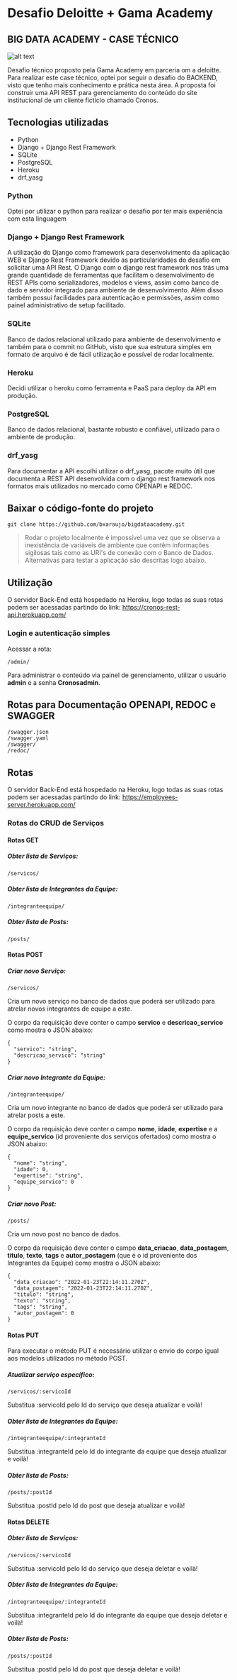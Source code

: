 # Desafio Deloitte + Gama Academy 
## BIG DATA ACADEMY - CASE TÉCNICO
![alt text](https://github.com/bxaraujo/bigdataacademy/blob/e80064f9bd924f7040131d796f839fb8c04bd02b/miscellaneous/logo-gama.svg "Gama Academy 1")




Desafio técnico proposto pela Gama Academy em parceria om a deloitte. 
Para realizar este case técnico, optei por seguir o desafio do BACKEND, visto que tenho mais conhecimento e prática nesta área.
A proposta foi construir uma API REST para gerenciamento do conteúdo do site institucional de um cliente fictício chamado Cronos.


## Tecnologias utilizadas

* Python
* Django + Django Rest Framework
* SQLite
* PostgreSQL
* Heroku
* drf_yasg

### Python
Optei por utilizar o python para realizar o desafio por ter mais experiência com esta linguagem

### Django + Django Rest Framework
A utilização do Django como framework para desenvolvimento da aplicação WEB e Django Rest Framework devido as particularidades do desafio em solicitar uma API Rest.
O Django com o django rest framework nos trás uma grande quantidade de ferramentas que facilitam o desenvolvimento de REST APIs como serializadores, modelos e views, assim como banco de dado e servidor integrado para ambiente de desenvolvimento. 
Além disso também possui facilidades para autenticação e permissões, assim como painel administrativo de setup facilitado.

### SQLite
Banco de dados relacional utilizado para ambiente de desenvolvimento e também para o commit no GitHub, visto que sua estrutura simples em formato de arquivo é de fácil utilização e possível de rodar localmente.

### Heroku
Decidi utilizar o heroku como ferramenta e PaaS para deploy da API em produção.

### PostgreSQL
Banco de dados relacional, bastante robusto e confiável, utilizado para o ambiente de produção.

### drf_yasg
Para documentar a API escolhi utilizar o drf_yasg, pacote muito útil que documenta a REST API desenvolvida com o django rest framework nos formatos mais utilizados no mercado como OPENAPI e REDOC.


## Baixar o código-fonte do projeto
```
git clone https://github.com/bxaraujo/bigdataacademy.git
```
>Rodar o projeto localmente é impossível uma vez que se observa a inexistência de variáveis de ambiente que contêm informações sigilosas tais como as URI's de conexão com o Banco de Dados. Alternativas para testar a aplicação são descritas logo abaixo.


## Utilização

O servidor Back-End está hospedado na Heroku, logo todas as suas rotas podem ser acessadas partindo do link:
https://cronos-rest-api.herokuapp.com/

### Login e autenticação simples

Acessar a rota:
```
/admin/
```
Para administrar o conteúdo via painel de gerenciamento, utilizar o usuário **admin** e a senha **Cronosadmin**.

## Rotas para Documentação OPENAPI, REDOC e SWAGGER
```
/swagger.json
/swagger.yaml
/swagger/
/redoc/
```
## Rotas

O servidor Back-End está hospedado na Heroku, logo todas as suas rotas podem ser acessadas partindo do link:
https://employees-server.herokuapp.com/


### Rotas do CRUD de Serviços
#### Rotas GET
##### Obter lista de Serviços:
```
/servicos/
```
##### Obter lista de Integrantes da Equipe:
```
/integranteequipe/
```
##### Obter lista de Posts:
```
/posts/
```

#### Rotas POST
##### Criar novo Serviço:
```
/servicos/
```
Cria um novo serviço no banco de dados que poderá ser utilizado para atrelar novos integrantes de equipe a este.

O corpo da requisição deve conter o campo **servico** e **descricao_servico** como mostra o JSON abaixo:
```
{
  "servico": "string",
  "descricao_servico": "string"
}
```
##### Criar novo Integrante da Equipe:
```
/integranteequipe/
```

Cria um novo integrante no banco de dados que poderá ser utilizado para atrelar posts a este.

O corpo da requisição deve conter o campo **nome**, **idade**, **expertise** e a **equipe_servico** (id proveniente dos serviços ofertados) como mostra o JSON abaixo:
```
{
  "nome": "string",
  "idade": 0,
  "expertise": "string",
  "equipe_servico": 0
}
```
##### Criar novo Post:
```
/posts/
```
Cria um novo post no banco de dados.

O corpo da requisição deve conter o campo **data_criacao**, **data_postagem**, **titulo**, **texto**, **tags** e **autor_postagem**  (que é o id proveniente dos Integrantes da Equipe) como mostra o JSON abaixo:
```
{
  "data_criacao": "2022-01-23T22:14:11.270Z",
  "data_postagem": "2022-01-23T22:14:11.270Z",
  "titulo": "string",
  "texto": "string",
  "tags": "string",
  "autor_postagem": 0
}
```

#### Rotas PUT
Para executar o método PUT é necessário utilizar o envio do corpo igual aos modelos utilizados no método POST.

##### Atualizar serviço específico:
```
/servicos/:servicoId
```
Substitua :servicoId pelo Id do serviço que deseja atualizar e voilà!

##### Obter lista de Integrantes da Equipe:
```
/integranteequipe/:integranteId
```
Substitua :integranteId pelo Id do integrante da equipe que deseja atualizar e voilà!

##### Obter lista de Posts:
```
/posts/:postId
```
Substitua :postId pelo Id do post que deseja atualizar e voilà!

#### Rotas DELETE
##### Obter lista de Serviços:
```
/servicos/:servicoId
```
Substitua :servicoId pelo Id do serviço que deseja deletar e voilà!

##### Obter lista de Integrantes da Equipe:
```
/integranteequipe/:integranteId
```
Substitua :integranteId pelo Id do integrante da equipe que deseja deletar e voilà!
##### Obter lista de Posts:
```
/posts/:postId
```
Substitua :postId pelo Id do post que deseja deletar e voilà!



